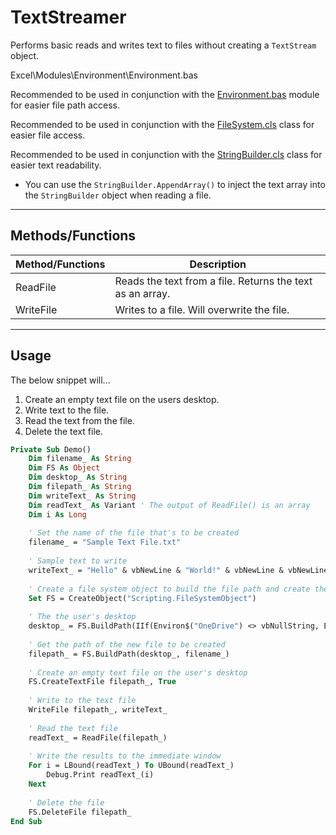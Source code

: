 # TextStreamer

Performs basic reads and writes text to files without creating a `TextStream` object.

Excel\Modules\Environment\Environment.bas

Recommended to be used in conjunction with the [Environment.bas](../../../VBXL/Modules/Environment/Environment.bas) module for easier file path access.

Recommended to be used in conjunction with the [FileSystem.cls](../../../VBXL/Classes/FileSystem/FileSystem.cls) class for easier file access.

Recommended to be used in conjunction with the [StringBuilder.cls](../../../VBXL/Classes/StringBuilder/StringBuilder.cls) class for easier text readability.
- You can use the `StringBuilder.AppendArray()` to inject the text array into the `StringBuilder` object when reading a file.

---

## Methods/Functions

| Method/Functions | Description                                               |
|------------------|-----------------------------------------------------------|
| ReadFile         | Reads the text from a file. Returns the text as an array. |
| WriteFile        | Writes to a file. Will overwrite the file.           |


---


## Usage

The below snippet will...
1. Create an empty text file on the users desktop.
2. Write text to the file.
3. Read the text from the file.
4. Delete the text file.

```vb
Private Sub Demo()
    Dim filename_ As String
    Dim FS As Object
    Dim desktop_ As String
    Dim filepath_ As String
    Dim writeText_ As String
    Dim readText_ As Variant ' The output of ReadFile() is an array
    Dim i As Long
    
    ' Set the name of the file that's to be created
    filename_ = "Sample Text File.txt"
    
    ' Sample text to write
    writeText_ = "Hello" & vbNewLine & "World!" & vbNewLine & vbNewLine & "How are you?"
    
    ' Create a file system object to build the file path and create the text file
    Set FS = CreateObject("Scripting.FileSystemObject")
    
    ' The the user's desktop
    desktop_ = FS.BuildPath(IIf(Environ$("OneDrive") <> vbNullString, Environ$("OneDrive"), Environ$("UserProfile")), "Desktop")
    
    ' Get the path of the new file to be created
    filepath_ = FS.BuildPath(desktop_, filename_)
    
    ' Create an empty text file on the user's desktop
    FS.CreateTextFile filepath_, True
    
    ' Write to the text file
    WriteFile filepath_, writeText_
    
    ' Read the text file
    readText_ = ReadFile(filepath_)
    
    ' Write the results to the immediate window
    For i = LBound(readText_) To UBound(readText_)
        Debug.Print readText_(i)
    Next
    
    ' Delete the file
    FS.DeleteFile filepath_
End Sub
```